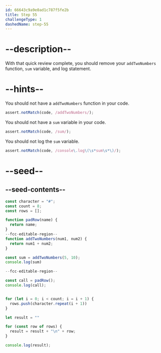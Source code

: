 ```yaml
---
id: 66643c9a9e0ad1c787f5fe2b
title: Step 55
challengeType: 1
dashedName: step-55
---
```


# --description--

With that quick review complete, you should remove your `addTwoNumbers` function, `sum` variable, and log statement.

# --hints--

You should not have a `addTwoNumbers` function in your code.

```js
assert.notMatch(code, /addTwoNumbers/);
```

You should not have a `sum` variable in your code.

```js
assert.notMatch(code, /sum/);
```

You should not log the `sum` variable.

```js
assert.notMatch(code, /console\.log\(\s*sum\s*\)/);
```

# --seed--

## --seed-contents--

```js
const character = "#";
const count = 8;
const rows = [];

function padRow(name) {
  return name;
}
--fcc-editable-region--
function addTwoNumbers(num1, num2) {
  return num1 + num2;
}

const sum = addTwoNumbers(5, 10);
console.log(sum)

--fcc-editable-region--

const call = padRow();
console.log(call);


for (let i = 0; i < count; i = i + 1) {
  rows.push(character.repeat(i + 1))
}

let result = ""

for (const row of rows) {
  result = result + "\n" + row;
}

console.log(result);
```

